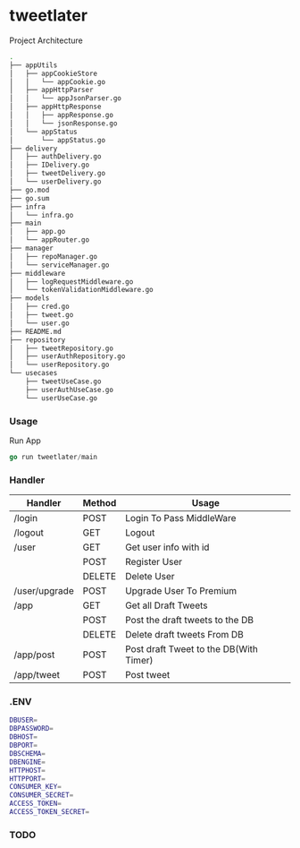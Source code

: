 # tweetlater

Project Architecture

```bash
.
├── appUtils
│   ├── appCookieStore
│   │   └── appCookie.go
│   ├── appHttpParser
│   │   └── appJsonParser.go
│   ├── appHttpResponse
│   │   ├── appResponse.go
│   │   └── jsonResponse.go
│   └── appStatus
│       └── appStatus.go
├── delivery
│   ├── authDelivery.go
│   ├── IDelivery.go
│   ├── tweetDelivery.go
│   └── userDelivery.go
├── go.mod
├── go.sum
├── infra
│   └── infra.go
├── main
│   ├── app.go
│   └── appRouter.go
├── manager
│   ├── repoManager.go
│   └── serviceManager.go
├── middleware
│   ├── logRequestMiddleware.go
│   └── tokenValidationMiddleware.go
├── models
│   ├── cred.go
│   ├── tweet.go
│   └── user.go
├── README.md
├── repository
│   ├── tweetRepository.go
│   ├── userAuthRepository.go
│   └── userRepository.go
└── usecases
    ├── tweetUseCase.go
    ├── userAuthUseCase.go
    └── userUseCase.go
```

### Usage

Run App

```go
go run tweetlater/main
```

### Handler

| Handler | Method | Usage|
|---|---|---|
| /login |  POST| Login To Pass MiddleWare |
| /logout| GET | Logout |
| /user | GET | Get user info with id |
|  |  POST| Register User |
|  | DELETE | Delete User |
|/user/upgrade  | POST | Upgrade User To Premium |
|  /app| GET | Get all Draft Tweets |
|  | POST | Post the draft tweets to the DB |
|  | DELETE |Delete draft tweets From DB  |
| /app/post | POST |Post draft Tweet to the DB(With Timer)  |
| /app/tweet | POST | Post tweet |

### .ENV

```bash
DBUSER=  
DBPASSWORD=  
DBHOST=  
DBPORT=  
DBSCHEMA=  
DBENGINE=  
HTTPHOST=  
HTTPPORT=  
CONSUMER_KEY=  
CONSUMER_SECRET=  
ACCESS_TOKEN=  
ACCESS_TOKEN_SECRET=
```

### TODO
